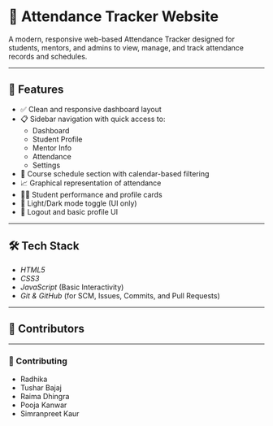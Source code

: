 # 🎯 Attendance Tracker Website

A modern, responsive web-based Attendance Tracker designed for students, mentors, and admins to view, manage, and track attendance records and schedules.

---

## 🚀 Features

- ✅ Clean and responsive dashboard layout
- 📋 Sidebar navigation with quick access to:
  - Dashboard
  - Student Profile
  - Mentor Info
  - Attendance
  - Settings
- 📅 Course schedule section with calendar-based filtering
- 📈 Graphical representation of attendance
- 🧑‍🎓 Student performance and profile cards
- 🌙 Light/Dark mode toggle (UI only)
- 🔐 Logout and basic profile UI

---

## 🛠 Tech Stack

- *HTML5*
- *CSS3*
- *JavaScript* (Basic Interactivity)
- *Git & GitHub* (for SCM, Issues, Commits, and Pull Requests)

---

## 📁 Contributors

---

###  📁 Contributing
- Radhika
- Tushar Bajaj
- Raima Dhingra
- Pooja Kanwar
- Simranpreet Kaur
